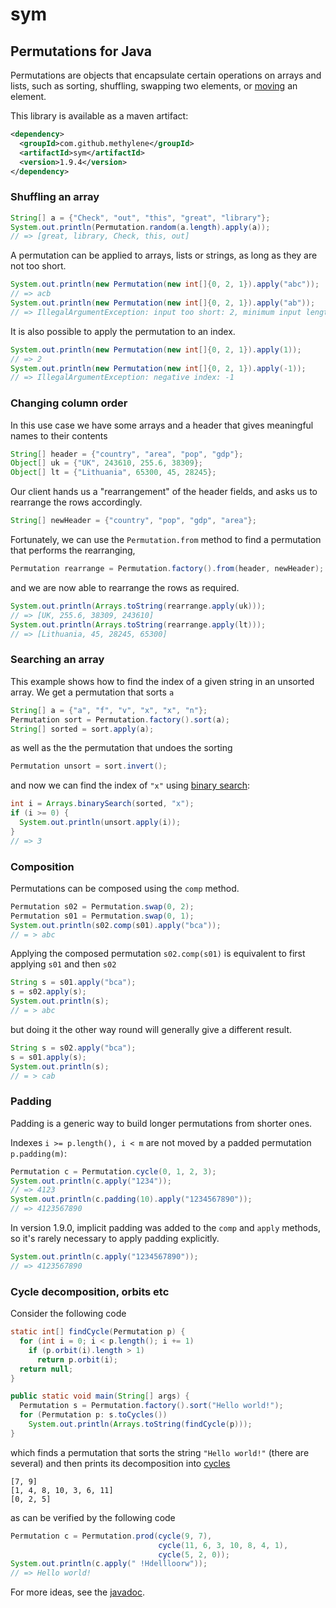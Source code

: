 # sym

## Permutations for Java

Permutations are objects that encapsulate certain operations on arrays and lists,
such as sorting, shuffling, swapping two elements, or 
[moving](http://methylene.github.io/sym/current/com/github/methylene/sym/Permutation.html#move%28int,%20int%29) 
an element.

This library is available as a maven artifact:

````xml
<dependency>
  <groupId>com.github.methylene</groupId>
  <artifactId>sym</artifactId>
  <version>1.9.4</version>
</dependency>
````

### Shuffling an array

````java
String[] a = {"Check", "out", "this", "great", "library"};
System.out.println(Permutation.random(a.length).apply(a));
// => [great, library, Check, this, out]
````

A permutation can be applied to arrays, lists or strings, as long as they are not too short.

````java
System.out.println(new Permutation(new int[]{0, 2, 1}).apply("abc"));
// => acb
System.out.println(new Permutation(new int[]{0, 2, 1}).apply("ab"));
// => IllegalArgumentException: input too short: 2, minimum input length is 3
````

It is also possible to apply the permutation to an index.

````java
System.out.println(new Permutation(new int[]{0, 2, 1}).apply(1));
// => 2
System.out.println(new Permutation(new int[]{0, 2, 1}).apply(-1));
// => IllegalArgumentException: negative index: -1
````

### Changing column order

In this use case we have some arrays and a header that gives meaningful names to their contents

````java
String[] header = {"country", "area", "pop", "gdp"};
Object[] uk = {"UK", 243610, 255.6, 38309};
Object[] lt = {"Lithuania", 65300, 45, 28245};
````

Our client hands us a "rearrangement" of the header fields, and asks us to rearrange the
rows accordingly.

````java
String[] newHeader = {"country", "pop", "gdp", "area"};
````

Fortunately, we can use the `Permutation.from` method 
to find a permutation that performs the rearranging,

````java
Permutation rearrange = Permutation.factory().from(header, newHeader);
````

and we are now able to rearrange the rows as required.

````java
System.out.println(Arrays.toString(rearrange.apply(uk)));
// => [UK, 255.6, 38309, 243610]
System.out.println(Arrays.toString(rearrange.apply(lt)));
// => [Lithuania, 45, 28245, 65300]
````

### Searching an array

This example shows how to find the index of a given string in an unsorted array.
We get a permutation that sorts `a`

````java
String[] a = {"a", "f", "v", "x", "x", "n"};
Permutation sort = Permutation.factory().sort(a);
String[] sorted = sort.apply(a);
````

as well as the the permutation that undoes the sorting

````java
Permutation unsort = sort.invert();
````

and now we can find the index of `"x"` using 
[binary search](http://docs.oracle.com/javase/7/docs/api/java/util/Arrays.html):

````java
int i = Arrays.binarySearch(sorted, "x");
if (i >= 0) {
  System.out.println(unsort.apply(i));
}
// => 3
````

### Composition

Permutations can be composed using the `comp` method.

````java
Permutation s02 = Permutation.swap(0, 2);
Permutation s01 = Permutation.swap(0, 1);
System.out.println(s02.comp(s01).apply("bca"));
// = > abc
````

Applying the composed permutation `s02.comp(s01)` is equivalent to first applying `s01` and then `s02`

````java
String s = s01.apply("bca");
s = s02.apply(s);
System.out.println(s);
// = > abc
````

but doing it the other way round will generally give a different result.

````java
String s = s02.apply("bca");
s = s01.apply(s);
System.out.println(s);
// = > cab
````

### Padding

Padding is a generic way to build longer permutations from shorter ones.

Indexes `i >= p.length(), i < m` are not moved by a padded permutation `p.padding(m)`:

````java
Permutation c = Permutation.cycle(0, 1, 2, 3);
System.out.println(c.apply("1234"));
// => 4123
System.out.println(c.padding(10).apply("1234567890"));
// => 4123567890
````

In version 1.9.0, implicit padding was added to the `comp` and `apply` methods,
so it's rarely necessary to apply padding explicitly.

````java
System.out.println(c.apply("1234567890"));
// => 4123567890
````

### Cycle decomposition, orbits etc

Consider the following code

````java
static int[] findCycle(Permutation p) {
  for (int i = 0; i < p.length(); i += 1)
    if (p.orbit(i).length > 1)
      return p.orbit(i);
  return null;
}

public static void main(String[] args) {
  Permutation s = Permutation.factory().sort("Hello world!");
  for (Permutation p: s.toCycles())
    System.out.println(Arrays.toString(findCycle(p)));
}
````

which finds a permutation that sorts the string `"Hello world!"` (there are several)
and then prints its decomposition into <a href="http://en.wikipedia.org/wiki/Cyclic_permutation">cycles</a>

    [7, 9]
    [1, 4, 8, 10, 3, 6, 11]
    [0, 2, 5]

as can be verified by the following code

````java
Permutation c = Permutation.prod(cycle(9, 7),
                                 cycle(11, 6, 3, 10, 8, 4, 1),
                                 cycle(5, 2, 0));
System.out.println(c.apply(" !Hdellloorw"));
// => Hello world!
````

For more ideas, see the [javadoc](http://methylene.github.io/sym/current/com/github/methylene/sym/package-summary.html).
